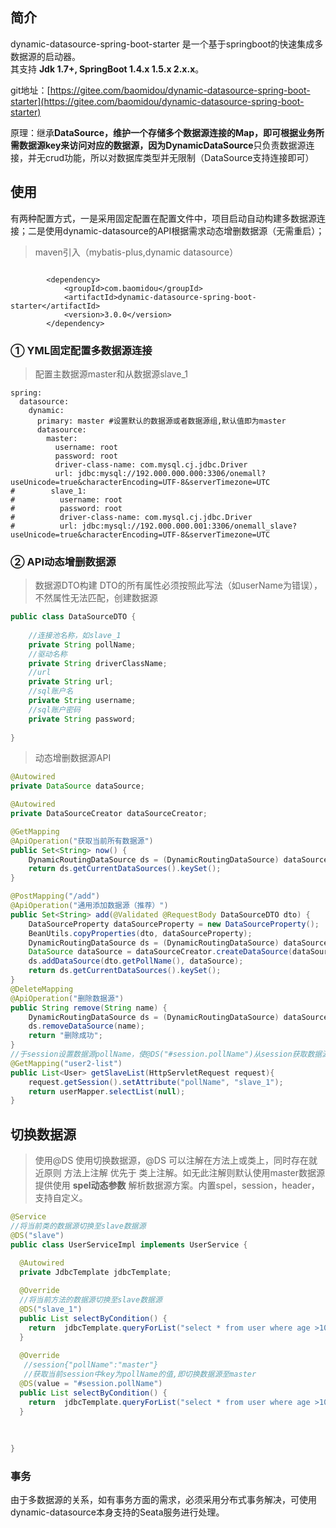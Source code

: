 <a name="hTOnv"></a>
## 简介
dynamic-datasource-spring-boot-starter 是一个基于springboot的快速集成多数据源的启动器。<br />其支持 **Jdk 1.7+, SpringBoot 1.4.x 1.5.x 2.x.x**。

git地址：[https://gitee.com/baomidou/dynamic-datasource-spring-boot-starter](https://gitee.com/baomidou/dynamic-datasource-spring-boot-starter)

原理：继承**DataSource，**维护一个存储多个数据源连接的Map，即可根据业务所需数据源key来访问对应的数据源，因为**DynamicDataSource**只负责数据源连接，并无crud功能，所以对数据库类型并无限制（DataSource支持连接即可）


<a name="ijr5F"></a>
## 使用
有两种配置方式，一是采用固定配置在配置文件中，项目启动自动构建多数据源连接；二是使用dynamic-datasource的API根据需求动态增删数据源（无需重启）；

> maven引入（mybatis-plus,dynamic datasource）


```

        <dependency>
            <groupId>com.baomidou</groupId>
            <artifactId>dynamic-datasource-spring-boot-starter</artifactId>
            <version>3.0.0</version>
        </dependency>
```
<a name="RjwB2"></a>
### ① YML固定配置多数据源连接
> 配置主数据源master和从数据源slave_1


```
spring:
  datasource:
    dynamic:
      primary: master #设置默认的数据源或者数据源组,默认值即为master
      datasource:
        master:
          username: root
          password: root
          driver-class-name: com.mysql.cj.jdbc.Driver
          url: jdbc:mysql://192.000.000.000:3306/onemall?useUnicode=true&characterEncoding=UTF-8&serverTimezone=UTC
#        slave_1:
#          username: root
#          password: root
#          driver-class-name: com.mysql.cj.jdbc.Driver
#          url: jdbc:mysql://192.000.000.001:3306/onemall_slave?useUnicode=true&characterEncoding=UTF-8&serverTimezone=UTC
```

<a name="iprXV"></a>
### ② API动态增删数据源
> 数据源DTO构建
> DTO的所有属性必须按照此写法（如userName为错误），不然属性无法匹配，创建数据源


```java
public class DataSourceDTO {
    
    //连接池名称，如slave_1
    private String pollName;
    //驱动名称
    private String driverClassName;
    //url
    private String url;
    //sql账户名
    private String username;
    //sql账户密码
    private String password;
    
}
```

> 动态增删数据源API



```java
@Autowired
private DataSource dataSource;

@Autowired
private DataSourceCreator dataSourceCreator;

@GetMapping
@ApiOperation("获取当前所有数据源")
public Set<String> now() {
    DynamicRoutingDataSource ds = (DynamicRoutingDataSource) dataSource;
    return ds.getCurrentDataSources().keySet();
}

@PostMapping("/add")
@ApiOperation("通用添加数据源（推荐）")
public Set<String> add(@Validated @RequestBody DataSourceDTO dto) {
    DataSourceProperty dataSourceProperty = new DataSourceProperty();
    BeanUtils.copyProperties(dto, dataSourceProperty);
    DynamicRoutingDataSource ds = (DynamicRoutingDataSource) dataSource;
    DataSource dataSource = dataSourceCreator.createDataSource(dataSourceProperty);
    ds.addDataSource(dto.getPollName(), dataSource);
    return ds.getCurrentDataSources().keySet();
}
@DeleteMapping
@ApiOperation("删除数据源")
public String remove(String name) {
    DynamicRoutingDataSource ds = (DynamicRoutingDataSource) dataSource;
    ds.removeDataSource(name);
    return "删除成功";
}
//于session设置数据源pollName，使@DS("#session.pollName")从session获取数据源
@GetMapping("user2-list")
public List<User> getSlaveList(HttpServletRequest request){
    request.getSession().setAttribute("pollName", "slave_1");
    return userMapper.selectList(null);
}
```


<a name="BVu0P"></a>
## 切换数据源
> 使用@DS 使用切换数据源，@DS 可以注解在方法上或类上，同时存在就近原则 方法上注解 优先于 类上注解。如无此注解则默认使用master数据源
> 提供使用 **spel动态参数** 解析数据源方案。内置spel，session，header，支持自定义。


```java
@Service
//将当前类的数据源切换至slave数据源
@DS("slave")
public class UserServiceImpl implements UserService {

  @Autowired
  private JdbcTemplate jdbcTemplate;
  
  @Override
  //将当前方法的数据源切换至slave数据源
  @DS("slave_1")
  public List selectByCondition() {
    return  jdbcTemplate.queryForList("select * from user where age >10");
  }
    
  @Override
   //session{"pollName":"master"}
   //获取当前session中key为pollName的值,即切换数据源至master
  @DS(value = "#session.pollName")
  public List selectByCondition() {
    return  jdbcTemplate.queryForList("select * from user where age >10");
  }
    
  
  
}
```

<a name="L798d"></a>
### 事务
由于多数据源的关系，如有事务方面的需求，必须采用分布式事务解决，可使用dynamic-datasource本身支持的Seata服务进行处理。


